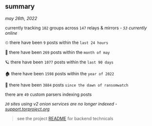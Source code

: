 
## summary
_may 26th, 2022_

currently tracking `102` groups across `147` relays & mirrors - _`53` currently online_

⏲ there have been `9` posts within the `last 24 hours`

🦈 there have been `269` posts within the `month of may`

🪐 there have been `1077` posts within the `last 90 days`

🏚 there have been `1598` posts within the `year of 2022`

🦕 there have been `3884` posts `since the dawn of ransomwatch`

there are `49` custom parsers indexing posts

_`20` sites using v2 onion services are no longer indexed - [support.torproject.org](https://support.torproject.org/onionservices/v2-deprecation/)_

> see the project [README](https://github.com/joshhighet/ransomwatch#ransomwatch--) for backend technicals
